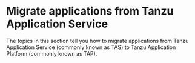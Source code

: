 # Migrate applications from Tanzu Application Service

The topics in this section tell you how to migrate applications from Tanzu Application Service
(commonly known as TAS) to Tanzu Application Platform (commonly known as TAP).